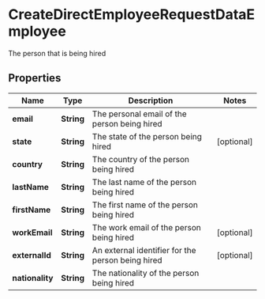 

# CreateDirectEmployeeRequestDataEmployee

The person that is being hired

## Properties

| Name | Type | Description | Notes |
|------------ | ------------- | ------------- | -------------|
|**email** | **String** | The personal email of the person being hired |  |
|**state** | **String** | The state of the person being hired |  [optional] |
|**country** | **String** | The country of the person being hired |  |
|**lastName** | **String** | The last name of the person being hired |  |
|**firstName** | **String** | The first name of the person being hired |  |
|**workEmail** | **String** | The work email of the person being hired |  [optional] |
|**externalId** | **String** | An external identifier for the person being hired |  [optional] |
|**nationality** | **String** | The nationality of the person being hired |  |



